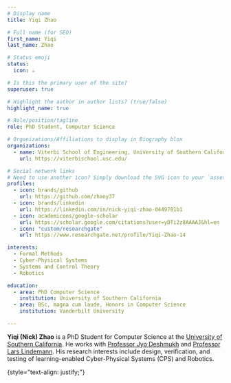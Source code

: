 ```yaml
---
# Display name
title: Yiqi Zhao

# Full name (for SEO)
first_name: Yiqi
last_name: Zhao

# Status emoji
status:
  icon: ☕️

# Is this the primary user of the site?
superuser: true

# Highlight the author in author lists? (true/false)
highlight_name: true

# Role/position/tagline
role: PhD Student, Computer Science

# Organizations/Affiliations to display in Biography blox
organizations:
  - name: Viterbi School of Engineering, University of Southern California
    url: https://viterbischool.usc.edu/

# Social network links
# Need to use another icon? Simply download the SVG icon to your `assets/media/icons/` folder.
profiles:
  - icon: brands/github
    url: https://github.com/zhaoy37
  - icon: brands/linkedin
    url: https://linkedin.com/in/nick-yiqi-zhao-0449781b1
  - icon: academicons/google-scholar
    url: https://scholar.google.com/citations?user=yDTi2z8AAAAJ&hl=en
  - icon: "custom/researchgate"
    url: https://www.researchgate.net/profile/Yiqi-Zhao-14

interests:
  - Formal Methods
  - Cyber-Physical Systems
  - Systems and Control Theory
  - Robotics

education:
  - area: PhD Computer Science
    institution: University of Southern California
  - area: BSc, magna cum laude, Honors in Computer Science
    institution: Vanderbilt University

---
```

<b>Yiqi (Nick) Zhao</b> is a PhD Student for Computer Science at the <a href = 'https://viterbischool.usc.edu/'>University of Southern California</a>. He works with <a href = "https://jdeshmukh.github.io/">Professor Jyo Deshmukh</a> and <a href = "https://sites.google.com/view/larslindemann/main-page">Professor Lars Lindemann</a>. His research interests include design, verification, and testing of learning-enabled Cyber-Physical Systems (CPS) and Robotics.

{style="text-align: justify;"}